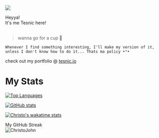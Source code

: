 

<img align=center src="https://visitor-badge.laobi.icu/badge?page_id=christo-zero-john">


Heyya!<br>
It's me Tesnic here!<br>
<br>

> wanna go for a cup 🥂

```
Whenever I find something interesting, I'll make my version of it, unless I don't know how to do it... Thats ma policy •°•
```
check out my portfolio @ [tesnic.io](https://tesnic.netlify.app)

# My Stats
[![Top Languages](https://github-readme-stats.vercel.app/api/top-langs/?username=christo-zero-john&layout=donut&show_icons=true&theme=radical&show_owner=true&rank_icon=github&custom_title=Top%20Languages%20used%20by%20Tesnic)](https://github.com/christo-zero-john/github-readme-stats)


[![GitHub stats](https://github-readme-stats.vercel.app/api?username=christo-zero-john&show_icons=true&theme=dark&show_owner=true&rank_icon=github&custom_title=My%20sGitHub%20statistics)](https://github.com/christo-zero-john/github-readme-stats)


[![Christo's wakatime stats](https://github-readme-stats.vercel.app/api/wakatime?username=christojohn&show_icons=true&theme=synthwave&show_owner=true&rank_icon=github&custom_title=My%20Coding%20duration(This%20week))](https://github.com/christo-zero-john/github-readme-stats)


<p>My GitHub Streak <br><img align="center" src="https://github-readme-streak-stats.herokuapp.com/?user=christo-zero-john&" alt="ChristoJohn" /></p>
